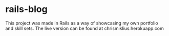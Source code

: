 # rails-blog

This project was made in Rails as a way of showcasing my own portfolio and skill sets. The live version can be found at chrismiklius.herokuapp.com
